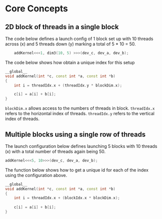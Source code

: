 # Core Concepts

## 2D block of threads in a single block

The code below defines a launch config of 1 block set up with 10 threads across (x) and 5 threads down (y) marking a total of 5 * 10 = 50.

```c++
    addKernel<<<1, dim3(10, 5) >>>(dev_c, dev_a, dev_b);
```

The code below shows how obtain a unique index for this setup

```c++
__global__
void addKernel(int *c, const int *a, const int *b)
{
    int i = threadIdx.x + (threadIdx.y * blockDim.x);

    c[i] = a[i] + b[i];
}
```

```blockDim.x``` allows access to the numbers of threads in block.
```threadIdx.x``` refers to the horizontal index of threads.
```threadIdx.y``` refers to the vertical index of threads.

## Multiple blocks using a single row of threads

The launch configuration below defines launching 5 blocks with 10 threads (x) with a total number of threads again being 50.

```c++
addKernel<<<5, 10>>>(dev_c, dev_a, dev_b);
```

The function below shows how to get a unique id for each of the index using the configuration above.

```c++
__global__ 
void addKernel(int *c, const int *a, const int *b)
{
	int i = threadIdx.x + (blockIdx.x * blockDim.x);
	
    c[i] = a[i] + b[i];
}
```
